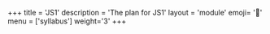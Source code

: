 +++
title = 'JS1'
description = 'The plan for JS1'
layout = 'module'
emoji= '🥚'
menu = ['syllabus']
weight='3'
+++
